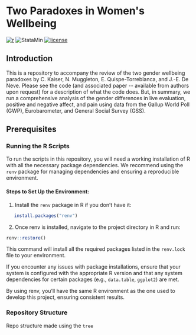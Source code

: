 # Two Paradoxes in Women's Wellbeing

[![r](https://img.shields.io/badge/R-brightgreen.svg)](https://shields.io/) ![StataMin](https://img.shields.io/badge/stata-red) [![license](https://img.shields.io/badge/License-MIT-blue.svg)](https://shields.io/)


## Introduction

This is a repository to accompany the review of the two gender wellbeing paradoxes by C. Kaiser, N. Muggleton, E. Quispe-Torreblanca, and J.-E. De Neve.
Please see the code (and associated paper -- available from authors upon request) for a description of what the code does.
But, in summary, we run a comprehensive analysis of the gender differences in live evaluation, positive and negative affect, and pain using data from the Gallup World Poll (GWP), Eurobarometer, and General Social Survey (GSS).

## Prerequisites

### Running the R Scripts

To run the scripts in this repository, you will need a working installation of R with all the necessary package dependencies. We recommend using the `renv` package for managing dependencies and ensuring a reproducible environment.

#### Steps to Set Up the Environment:

1. Install the `renv` package in R if you don’t have it:
```R
   install.packages("renv")
```  

2. Once renv is installed, navigate to the project directory in R and run:

```R
renv::restore()
```  

This command will install all the required packages listed in the `renv.lock` file to your environment.

If you encounter any issues with package installations, ensure that your system is configured with the appropriate R version and that any system dependencies for certain packages (e.g., `data.table`, `ggplot2`) are met.

By using renv, you’ll have the same R environment as the one used to develop this project, ensuring consistent results.

### Repository Structure

Repo structure made using the ```tree```

